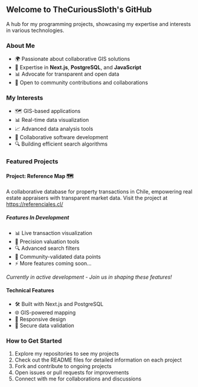 ## Welcome to TheCuriousSloth's GitHub

A hub for my programming projects, showcasing my expertise and interests in various technologies.

### About Me

- 🌍 Passionate about collaborative GIS solutions
- 🧠 Expertise in **Next.js**, **PostgreSQL**, and **JavaScript**
- 📊 Advocate for transparent and open data
- 💬 Open to community contributions and collaborations

### My Interests

- 🗺️ GIS-based applications
- 📊 Real-time data visualization
- 📈 Advanced data analysis tools
- 🤝 Collaborative software development
- 🔍 Building efficient search algorithms

### Featured Projects

#### Project: Reference Map 🗺️

A collaborative database for property transactions in Chile, empowering real estate appraisers with transparent market data. Visit the project at <a href="https://referenciales.cl/" target="_blank">https://referenciales.cl/</a>

##### Features In Development

- 📊 Live transaction visualization
- 🎯 Precision valuation tools
- 🔍 Advanced search filters
- 🤝 Community-validated data points
- ⚡ More features coming soon...

_Currently in active development - Join us in shaping these features!_

#### Technical Features

- 🛠️ Built with Next.js and PostgreSQL
- 🌐 GIS-powered mapping
- 📱 Responsive design
- 🔐 Secure data validation

### How to Get Started

1. Explore my repositories to see my projects
2. Check out the README files for detailed information on each project
3. Fork and contribute to ongoing projects
4. Open issues or pull requests for improvements
5. Connect with me for collaborations and discussions